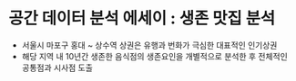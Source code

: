 # 공간 데이터 분석 에세이 : 생존 맛집 분석
- 서울시 마포구 홍대 ~ 상수역 상권은 유행과 번화가 극심한 대표적인 인기상권
- 해당 지역 내 10년간 생존한 음식점의 생존요인을 개별적으로 분석한 후 전체적인 공통점과 시사점 도출
